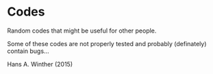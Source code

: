 # Codes

Random codes that might be useful for other people.

Some of these codes are not properly tested and probably (definately) contain bugs...

Hans A. Winther (2015)

